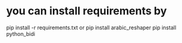 # you can install requirements by 
pip install -r requirements.txt 
or
pip install arabic_reshaper 
pip install python_bidi
